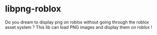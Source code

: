 # libpng-roblox
Do you dream to display png on roblox without going through the roblox asset system ? This lib can load PNG images and display them on roblox !

